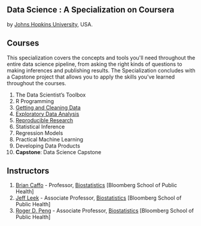 ## Data Science : A Specialization on Coursera
by [Johns Hopkins University](http://www.jhu.edu/), USA.

## Courses
This specialization covers the concepts and tools you'll need throughout the entire data science pipeline, from asking the right kinds of questions to making inferences and publishing results. The Specialization concludes with a Capstone project that allows you to apply the skills you've learned throughout the courses.

1. The Data Scientist’s Toolbox
2. R Programming
3. [Getting and Cleaning Data](https://github.com/iammachine/courses/tree/master/code/data-science/getting-and-cleaning-data)
4. [Exploratory Data Analysis](https://github.com/iammachine/courses/tree/master/code/data-science/exploratory-data-analysis)
5. [Reproducible Research](https://github.com/iammachine/courses/tree/master/code/data-science/reproducible-research)
6. Statistical Inference
7. Regression Models
8. Practical Machine Learning
9. Developing Data Products
10. **Capstone**: Data Science Capstone

## Instructors
1. [Brian Caffo](http://www.bcaffo.com/) - Professor, [Biostatistics](http://www.biostat.jhsph.edu/) [Bloomberg School of Public Health]
2. [Jeff Leek](http://www.biostat.jhsph.edu/~jleek/) - Associate Professor, [Biostatistics](http://www.biostat.jhsph.edu/) [Bloomberg School of Public Health]
3. [Roger D. Peng](http://www.biostat.jhsph.edu/~rpeng/) - Associate Professor, [Biostatistics](http://www.biostat.jhsph.edu/) [Bloomberg School of Public Health]
